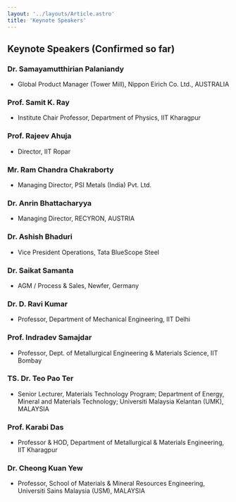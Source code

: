 ```yaml
---
layout: '../layouts/Article.astro'
title: 'Keynote Speakers'
---
```


## Keynote Speakers (Confirmed so far)

### Dr. Samayamutthirian Palaniandy

- Global Product Manager (Tower Mill), Nippon Eirich Co. Ltd., AUSTRALIA

### Prof. Samit K. Ray

- Institute Chair Professor, Department of Physics, IIT Kharagpur

### Prof. Rajeev Ahuja

- Director, IIT Ropar

### Mr. Ram Chandra Chakraborty

- Managing Director, PSI Metals (India) Pvt. Ltd.

### Dr. Anrin Bhattacharyya

- Managing Director, RECYRON, AUSTRIA

### Dr. Ashish Bhaduri

- Vice President Operations, Tata BlueScope Steel

### Dr. Saikat Samanta

- AGM / Process & Sales, Newfer, Germany

### Dr. D. Ravi Kumar

- Professor, Department of Mechanical Engineering, IIT Delhi

### Prof. Indradev Samajdar

- Professor, Dept. of Metallurgical Engineering & Materials Science, IIT Bombay

### TS. Dr. Teo Pao Ter

- Senior Lecturer, Materials Technology
  Program;
  Department of Energy, Mineral and
  Materials Technology; Universiti Malaysia
  Kelantan (UMK), MALAYSIA

### Prof. Karabi Das

- Professor & HOD, Department of Metallurgical & Materials Engineering, IIT Kharagpur

### Dr. Cheong Kuan Yew

- Professor, School of Materials & Mineral
  Resources Engineering,
  Universiti Sains Malaysia (USM), MALAYSIA
